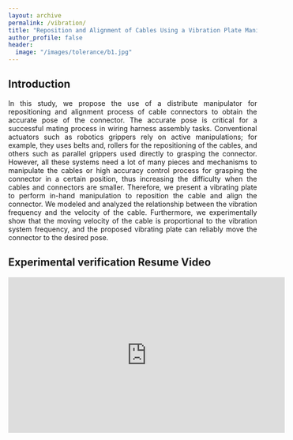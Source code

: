 ```yaml
---
layout: archive
permalink: /vibration/
title: "Reposition and Alignment of Cables Using a Vibration Plate Manipulator for Wire Harness Assembly Tasks"
author_profile: false
header:
  image: "/images/tolerance/b1.jpg"
---
```


## Introduction

 <P ALIGN="justify">In this study, we propose the use of a distribute manipulator for repositioning and alignment process of cable connectors to obtain the accurate pose of the connector. The accurate pose is critical for a  successful mating process in wiring harness assembly tasks. Conventional actuators such as robotics grippers rely on active manipulations; for example, they uses belts and, rollers for the repositioning of the cables, and others such as parallel grippers used directly to grasping the connector. However, all these systems need a lot of many pieces and mechanisms to manipulate the cables or high accuracy control process for grasping the connector in a certain position, thus increasing the difficulty when the cables and connectors are smaller. Therefore, we present a vibrating plate to perform in-hand manipulation to reposition the cable and align the connector. We modeled and analyzed the relationship between the vibration frequency and the velocity of the cable. Furthermore, we experimentally show that the moving velocity of the cable is proportional to the vibration system frequency, and the proposed vibrating plate can reliably move the connector to the desired pose.  </P>

## Experimental verification Resume Video

<iframe width="560" height="315" src="https://www.youtube.com/embed/2A2MwpBGOE0" frameborder="0" allow="accelerometer; autoplay; encrypted-media; gyroscope; picture-in-picture" allowfullscreen></iframe>
 

<!-- <P ALIGN="center"><img src="{{ site.url }}{{ site.baseurl }}/images/vibration/allprocess.png" width="700"></P> -->

<!-- ## Implementation and experimental verification

<iframe width="560" height="315" src="https://www.youtube.com/embed/V-Hea1yU2Ko" frameborder="0" allow="accelerometer; autoplay; encrypted-media; gyroscope; picture-in-picture" allowfullscreen></iframe>

<P ALIGN="center"><img src="{{ site.url }}{{ site.baseurl }}/images/vibration/conectors.png" width="700"></P>

## Type 1 cable connector
<iframe width="560" height="315" src="https://www.youtube.com/embed/6JdgaQzaCP0" frameborder="0" allow="accelerometer; autoplay; encrypted-media; gyroscope; picture-in-picture" allowfullscreen></iframe>

## Type 2 cable connector
<iframe width="560" height="315" src="https://www.youtube.com/embed/mq9-K1Rfub4" frameborder="0" allow="accelerometer; autoplay; encrypted-media; gyroscope; picture-in-picture" allowfullscreen></iframe>

## Type 3 cable connector
<iframe width="560" height="315" src="https://www.youtube.com/embed/2y-6WHcR9g0" frameborder="0" allow="accelerometer; autoplay; encrypted-media; gyroscope; picture-in-picture" allowfullscreen></iframe> -->

